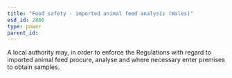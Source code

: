 ```yaml
---
title: "Food safety - imported animal feed analysis (Wales)"
esd_id: 2866
type: power
parent_id:  
---
```


A local authority may, in order to enforce the Regulations with regard to imported animal feed procure, analyse and where necessary enter premises to obtain samples.

